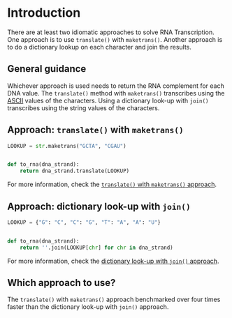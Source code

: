 # Introduction

There are at least two idiomatic approaches to solve RNA Transcription.
One approach is to use `translate()` with `maketrans()`.
Another approach is to do a dictionary lookup on each character and join the results.

## General guidance

Whichever approach is used needs to return the RNA complement for each DNA value.
The `translate()` method with `maketrans()` transcribes using the [ASCII][ASCII] values of the characters.
Using a dictionary look-up with `join()` transcribes using the string values of the characters.

## Approach: `translate()` with `maketrans()`

```python
LOOKUP = str.maketrans("GCTA", "CGAU")


def to_rna(dna_strand):
    return dna_strand.translate(LOOKUP)

```

For more information, check the [`translate()` with `maketrans()` approach][approach-translate-maketrans].

## Approach: dictionary look-up with `join()`

```python
LOOKUP = {"G": "C", "C": "G", "T": "A", "A": "U"}


def to_rna(dna_strand):
    return ''.join(LOOKUP[chr] for chr in dna_strand)

```

For more information, check the [dictionary look-up with `join()` approach][approach-dictionary-join].

## Which approach to use?

The `translate()` with `maketrans()` approach benchmarked over four times faster than the dictionary look-up with `join()` approach.

[ASCII]: https://www.asciitable.com/
[approach-translate-maketrans]: https://exercism.org/tracks/python/exercises/rna-transcription/approaches/translate-maketrans
[approach-dictionary-join]: https://exercism.org/tracks/python/exercises/rna-transcription/approaches/dictionary-join
